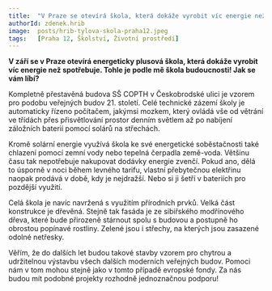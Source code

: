 ```yaml
---
title:  "V Praze se otevírá škola, která dokáže vyrobit víc energie než spotřebuje"
authorId: zdenek.hrib
image:  posts/hrib-tylova-skola-praha12.jpeg
tags:   [Praha 12, Školství, Životní prostředí]
---
```

 
**V září se v Praze otevírá energeticky plusová škola, která dokáže vyrobit víc energie než spotřebuje. Tohle je podle mě škola budoucnosti! Jak se vám líbí?**

Kompletně přestavěná budova SŠ COPTH v Českobrodské ulici je vzorem pro podobu veřejných budov 21. století. Celé technické zázemí školy je automaticky řízeno počítačem, jakýmsi mozkem, který ovládá vše od větrání ve třídách přes přisvětlování prostor denním světlem až po nabíjení záložních baterií pomocí solárů na střechách.

Kromě solární energie využívá škola ke své energetické soběstačnosti také chlazení pomocí zemní vody nebo tepelná čerpadla země-voda. Většinu času tak nepotřebuje nakupovat dodávky energie zvenčí. Pokud ano, dělá to úsporně v noci během levného tarifu, vlastní přebytečnou elektřinu naopak prodává v době, kdy je nejdražší. Nebo si ji šetří v bateriích pro pozdější využití.

Celá škola je navíc navržená s využitím přírodních prvků. Velká část konstrukce je dřevěná. Stejně tak fasáda je ze sibiřského modřínového dřeva, které bude přirozeně stárnout spolu s budovou a postupně ho obrostou popínavé rostliny. Zelené jsou i střechy, na kterých jsou zasazené odolné netřesky. 

Věřím, že do dalších let budou takové stavby vzorem pro chytrou a udržitelnou výstavbu všech dalších moderních veřejných budov. Pomoci nám v tom mohou stejně jako v tomto případě evropské fondy. Za nás budou mít podobné projekty rozhodně jednoznačnou podporu!